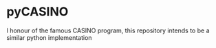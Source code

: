 # pyCASINO
I honour of the famous CASINO program, this repository intends to be a similar python implementation
